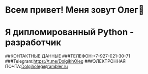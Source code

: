 # Всем привет! Меня зовут Олег👋
# Я дипломированный Python - разработчик
##КОНТАКТНЫЕ ДАННЫЕ
###ТЕЛЕФОН:+7-927-021-30-71
###Telegram:https://t.me/DolgikhOleg
###ЭЛЕКТРОННАЯ ПОЧТА:Dolgiholeg@rambler.ru


<!--
**Dolgiholeg/Dolgiholeg** is a ✨ _special_ ✨ repository because its `README.md` (this file) appears on your GitHub profile.

Here are some ideas to get you started:

- 🔭 I’m currently working on ...
- 🌱 I’m currently learning ...
- 👯 I’m looking to collaborate on ...
- 🤔 I’m looking for help with ...
- 💬 Ask me about ...
- 📫 How to reach me: ...
- 😄 Pronouns: ...
- ⚡ Fun fact: ...
-->
